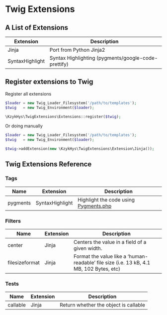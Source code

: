 Twig Extensions
===============

A List of Extensions
--------------------

Extension       | Description
----------------|-----------
Jinja           | Port from Python Jinja2
SyntaxHighlight | Syntax Highlighting (pygments/google-code-prettify)

Register extensions to Twig
-------------------------------

Register all extensions

``` php
$loader = new Twig_Loader_Filesystem('/path/to/templates');
$twig   = new Twig_Environment($loader);

\KzykHys\TwigExtensions\Extensions::register($twig);
```

Or doing manually

``` php
$loader = new Twig_Loader_Filesystem('/path/to/templates');
$twig   = new Twig_Environment($loader);

$twig->addExtension(new \KzykHys\TwigExtensions\Extension\Jinja());
```

Twig Extensions Reference
-------------------------

### Tags

Name           | Extension       | Description
---------------|-----------------|-------------
pygments       | SyntaxHighlight | Highlight the code using [Pygments.php][pygmentsphp]

### Filters

Name           | Extension       | Description
---------------|-----------------|-------------
center         | Jinja           | Centers the value in a field of a given width.
filesizeformat | Jinja           | Format the value like a ‘human-readable’ file size (i.e. 13 kB, 4.1 MB, 102 Bytes, etc)

### Tests

Name           | Extension       | Description
---------------|-----------------|-------------
callable       | Jinja           | Return whether the object is callable

[pygmentsphp]: http://github.com/kzykhys/Pygments.php